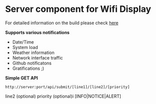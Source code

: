 # Server component for Wifi Display

For detailed information on the build please check [here](http://michaelthessel.com)

**Supports various notifications**

* Date/Time
* System load
* Weather information
* Network interface traffic
* Github notificatons
* Gratifications ;)

**Simple GET API**

`http://server:port/api/submit/[line1]/[line2]/[priority]`

line2 (optional)
priority (optional)i [INFO|NOTICE|ALERT]
